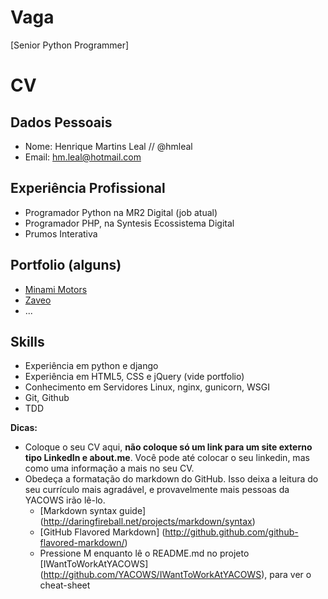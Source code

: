 # Vaga

[Senior Python Programmer]

# CV

## Dados Pessoais
* Nome: Henrique Martins Leal // @hmleal
* Email: hm.leal@hotmail.com

## Experiência Profissional

* Programador Python na MR2 Digital (job atual)
* Programador PHP, na Syntesis Ecossistema Digital
* Prumos Interativa

## Portfolio (alguns)
* [Minami Motors](https://github.com/hmleal/Portfolio/blob/master/latest_work/minami_motors.md)
* [Zaveo](https://github.com/hmleal/Portfolio/blob/master/latest_work/zaveo.md)
* ...

## Skills
* Experiência em python e django
* Experiência em HTML5, CSS e jQuery (vide portfolio)
* Conhecimento em Servidores Linux, nginx, gunicorn, WSGI
* Git, Github
* TDD

__Dicas:__

* Coloque o seu CV aqui, __não coloque só um link para um site externo tipo LinkedIn e about.me__. Você pode até colocar o seu linkedin, mas como uma informação a mais no seu CV.
* Obedeça a formatação do markdown do GitHub. Isso deixa a leitura do seu currículo mais agradável, e provavelmente mais pessoas da YACOWS irão lê-lo.
	* [Markdown syntax guide] (http://daringfireball.net/projects/markdown/syntax)
	* [GitHub Flavored Markdown] (http://github.github.com/github-flavored-markdown/)
	* Pressione M enquanto lê o README.md no projeto [IWantToWorkAtYACOWS] (http://github.com/YACOWS/IWantToWorkAtYACOWS), para ver o cheat-sheet
